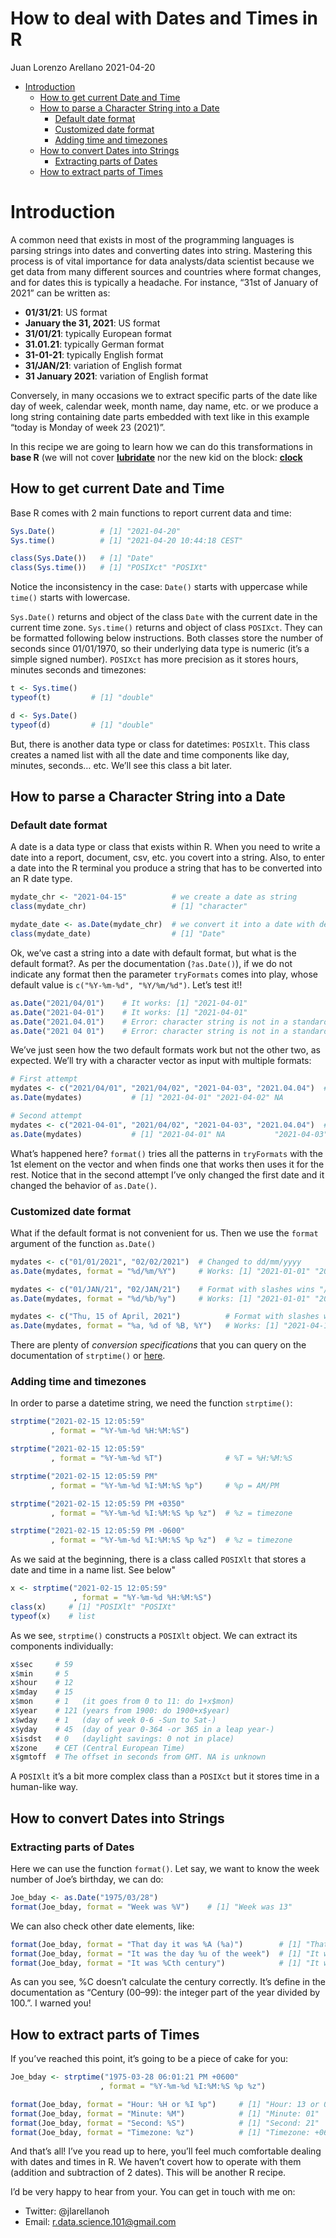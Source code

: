 How to deal with Dates and Times in R
================
Juan Lorenzo Arellano
2021-04-20

-   [Introduction](#introduction)
    -   [How to get current Date and
        Time](#how-to-get-current-date-and-time)
    -   [How to parse a Character String into a
        Date](#how-to-parse-a-character-string-into-a-date)
        -   [Default date format](#default-date-format)
        -   [Customized date format](#customized-date-format)
        -   [Adding time and timezones](#adding-time-and-timezones)
    -   [How to convert Dates into
        Strings](#how-to-convert-dates-into-strings)
        -   [Extracting parts of Dates](#extracting-parts-of-dates)
    -   [How to extract parts of Times](#how-to-extract-parts-of-times)

# Introduction

A common need that exists in most of the programming languages is
parsing strings into dates and converting dates into string. Mastering
this process is of vital importance for data analysts/data scientist
because we get data from many different sources and countries where
format changes, and for dates this is typically a headache. For
instance, “31st of January of 2021” can be written as:

-   **01/31/21**: US format
-   **January the 31, 2021**: US format
-   **31/01/21**: typically European format
-   **31.01.21**: typically German format
-   **31-01-21**: typically English format
-   **31/JAN/21**: variation of English format
-   **31 January 2021**: variation of English format

Conversely, in many occasions we to extract specific parts of the date
like day of week, calendar week, month name, day name, etc. or we
produce a long string containing date parts embedded with text like in
this example “today is Monday of week 23 (2021)”.

In this recipe we are going to learn how we can do this transformations
in **base R** (we will not cover
[**lubridate**](https://lubridate.tidyverse.org/) nor the new kid on the
block: [**clock**](https://clock.r-lib.org/)

## How to get current Date and Time

Base R comes with 2 main functions to report current data and time:

``` r
Sys.Date()          # [1] "2021-04-20"
Sys.time()          # [1] "2021-04-20 10:44:18 CEST"

class(Sys.Date())   # [1] "Date"
class(Sys.time())   # [1] "POSIXct" "POSIXt" 
```

Notice the inconsistency in the case: `Date()` starts with uppercase
while `time()` starts with lowercase.

`Sys.Date()` returns and object of the class `Date` with the current
date in the current time zone. `Sys.time()` returns and object of class
`POSIXct`. They can be formatted following below instructions. Both
classes store the number of seconds since 01/01/1970, so their
underlying data type is numeric (it’s a simple signed number). `POSIXct`
has more precision as it stores hours, minutes seconds and timezones:

``` r
t <- Sys.time()    
typeof(t)         # [1] "double"

d <- Sys.Date()    
typeof(d)         # [1] "double"
```

But, there is another data type or class for datetimes: `POSIXlt`. This
class creates a named list with all the date and time components like
day, minutes, seconds… etc. We’ll see this class a bit later.

## How to parse a Character String into a Date

### Default date format

A date is a data type or class that exists within R. When you need to
write a date into a report, document, csv, etc. you covert into a
string. Also, to enter a date into the R terminal you produce a string
that has to be converted into an R date type.

``` r
mydate_chr <- "2021-04-15"          # we create a date as string
class(mydate_chr)                   # [1] "character"

mydate_date <- as.Date(mydate_chr)  # we convert it into a date with default format yyyy-mm-dd 
class(mydate_date)                  # [1] "Date"
```

Ok, we’ve cast a string into a date with default format, but what is the
default format?. As per the documentation (`?as.Date()`), if we do not
indicate any format then the parameter `tryFormats` comes into play,
whose default value is `c("%Y-%m-%d", "%Y/%m/%d")`. Let’s test it!!

``` r
as.Date("2021/04/01")    # It works: [1] "2021-04-01"
as.Date("2021-04-01")    # It works: [1] "2021-04-01"
as.Date("2021.04.01")    # Error: character string is not in a standard unambiguous format
as.Date("2021 04 01")    # Error: character string is not in a standard unambiguous format
```

We’ve just seen how the two default formats work but not the other two,
as expected. We’ll try with a character vector as input with multiple
formats:

``` r
# First attempt
mydates <- c("2021/04/01", "2021/04/02", "2021-04-03", "2021.04.04")  # Format with slashes wins "/"
as.Date(mydates)           # [1] "2021-04-01" "2021-04-02" NA           NA 

# Second attempt
mydates <- c("2021-04-01", "2021/04/02", "2021-04-03", "2021.04.04")  # Format with dashes wins "-"
as.Date(mydates)           # [1] "2021-04-01" NA           "2021-04-03" NA  
```

What’s happened here? `format()` tries all the patterns in `tryFormats`
with the 1st element on the vector and when finds one that works then
uses it for the rest. Notice that in the second attempt I’ve only
changed the first date and it changed the behavior of `as.Date()`.

### Customized date format

What if the default format is not convenient for us. Then we use the
`format` argument of the function `as.Date()`

``` r
mydates <- c("01/01/2021", "02/02/2021")  # Changed to dd/mm/yyyy
as.Date(mydates, format = "%d/%m/%Y")     # Works: [1] "2021-01-01" "2021-02-02"

mydates <- c("01/JAN/21", "02/JAN/21")    # Format with slashes wins "/"
as.Date(mydates, format = "%d/%b/%y")     # Works: [1] "2021-01-01" "2021-01-02"

mydates <- c("Thu, 15 of April, 2021")          # Format with slashes wins "/"
as.Date(mydates, format = "%a, %d of %B, %Y")   # Works: [1] "2021-04-15"
```

There are plenty of *conversion specifications* that you can query on
the documentation of `strptime()` or
[here](https://rdrr.io/r/base/strptime.html).

### Adding time and timezones

In order to parse a datetime string, we need the function `strptime()`:

``` r
strptime("2021-02-15 12:05:59"
         , format = "%Y-%m-%d %H:%M:%S")

strptime("2021-02-15 12:05:59"
         , format = "%Y-%m-%d %T")              # %T = %H:%M:%S

strptime("2021-02-15 12:05:59 PM"
         , format = "%Y-%m-%d %I:%M:%S %p")     # %p = AM/PM

strptime("2021-02-15 12:05:59 PM +0350"
         , format = "%Y-%m-%d %I:%M:%S %p %z")  # %z = timezone

strptime("2021-02-15 12:05:59 PM -0600"
         , format = "%Y-%m-%d %I:%M:%S %p %z")  # %z = timezone
```

As we said at the beginning, there is a class called `POSIXlt` that
stores a date and time in a name list. See below"

``` r
x <- strptime("2021-02-15 12:05:59"
              , format = "%Y-%m-%d %H:%M:%S")
class(x)     # [1] "POSIXlt" "POSIXt"
typeof(x)    # list
```

As we see, `strptime()` constructs a `POSIXlt` object. We can extract
its components individually:

``` r
x$sec     # 59
x$min     # 5
x$hour    # 12
x$mday    # 15
x$mon     # 1   (it goes from 0 to 11: do 1+x$mon)
x$year    # 121 (years from 1900: do 1900+x$year)
x$wday    # 1   (day of week 0-6 -Sun to Sat-)
x$yday    # 45  (day of year 0-364 -or 365 in a leap year-)
x$isdst   # 0   (daylight savings: 0 not in place)
x$zone    # CET (Central European Time)
x$gmtoff  # The offset in seconds from GMT. NA is unknown
```

A `POSIXlt` it’s a bit more complex class than a `POSIXct` but it stores
time in a human-like way.

## How to convert Dates into Strings

### Extracting parts of Dates

Here we can use the function `format()`. Let say, we want to know the
week number of Joe’s birthday, we can do:

``` r
Joe_bday <- as.Date("1975/03/28")
format(Joe_bday, format = "Week was %V")    # [1] "Week was 13"
```

We can also check other date elements, like:

``` r
format(Joe_bday, format = "That day it was %A (%a)")        # [1] "That day it was Friday (Fri)"
format(Joe_bday, format = "It was the day %u of the week")  # [1] "It was the day 3rd of the week 5"
format(Joe_bday, format = "It was %Cth century")            # [1] "It was 19th century (really ??)"
```

As can you see, %C doesn’t calculate the century correctly. It’s define
in the documentation as “Century (00–99): the integer part of the year
divided by 100.”. I warned you!

## How to extract parts of Times

If you’ve reached this point, it’s going to be a piece of cake for you:

``` r
Joe_bday <- strptime("1975-03-28 06:01:21 PM +0600"
                    , format = "%Y-%m-%d %I:%M:%S %p %z")

format(Joe_bday, format = "Hour: %H or %I %p")     # [1] "Hour: 13 or 01 PM" 
format(Joe_bday, format = "Minute: %M")            # [1] "Minute: 01"
format(Joe_bday, format = "Second: %S")            # [1] "Second: 21"
format(Joe_bday, format = "Timezone: %z")          # [1] "Timezone: +0600"
```

And that’s all! I’ve you read up to here, you’ll feel much comfortable
dealing with dates and times in R. We haven’t covert how to operate with
them (addition and subtraction of 2 dates). This will be another R
recipe.

I’d be very happy to hear from your. You can get in touch with me on:

-   Twitter: @jlarellanoh
-   Email: <r.data.science.101@gmail.com>
